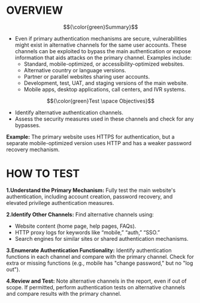 # OVERVIEW #

$${\color{green}Summary}$$

- Even if primary authentication mechanisms are secure, vulnerabilities might exist in alternative channels for the same user accounts. These channels can be exploited to bypass the main authentication or expose information that aids attacks on the primary channel. Examples include:
  - Standard, mobile-optimized, or accessibility-optimized websites.
  - Alternative country or language versions.
  - Partner or parallel websites sharing user accounts.
  - Development, test, UAT, and staging versions of the main website.
  - Mobile apps, desktop applications, call centers, and IVR systems.
 
$${\color{green}Test \space Objectives}$$

- Identify alternative authentication channels.
- Assess the security measures used in these channels and check for any bypasses.

**Example:** The primary website uses HTTPS for authentication, but a separate mobile-optimized version uses HTTP and has a weaker password recovery mechanism.

# HOW TO TEST #

**1.Understand the Primary Mechanism:** Fully test the main website's authentication, including account creation, password recovery, and elevated privilege authentication measures.

**2.Identify Other Channels:** Find alternative channels using:
- Website content (home page, help pages, FAQs).
- HTTP proxy logs for keywords like “mobile,” “auth,” “SSO.”
- Search engines for similar sites or shared authentication mechanisms.

**3.Enumerate Authentication Functionality:** Identify authentication functions in each channel and compare with the primary channel. Check for extra or missing functions (e.g., mobile has "change password," but no "log out").

**4.Review and Test:** Note alternative channels in the report, even if out of scope. If permitted, perform authentication tests on alternative channels and compare results with the primary channel.
